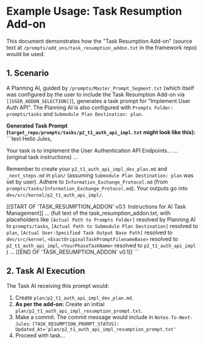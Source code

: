 # Example Usage: Task Resumption Add-on

This document demonstrates how the "Task Resumption Add-on" (source text at `/prompts/add_ons/task_resumption_addon.txt` in the framework repo) would be used.

## 1. Scenario
A Planning AI, guided by `/prompts/Master_Prompt_Segment.txt` (which itself was configured by the user to include the Task Resumption Add-on via `[[USER_ADDON_SELECTION]]`), generates a task prompt for "Implement User Auth API". The Planning AI is also configured with `Prompts Folder: prompts/tasks` and `Submodule Plan Destination: plan`.

**Generated Task Prompt (`target_repo/prompts/tasks/p2_t1_auth_api_impl.txt` might look like this):**
\`\`\`text
Hello Jules,

Your task is to implement the User Authentication API Endpoints...
... (original task instructions) ...

Remember to create your `p2_t1_auth_api_impl_dev_plan.md` and `_next_steps.md` in `plan/` (assuming `Submodule Plan Destination: plan` was set by user).
Adhere to `Information_Exchange_Protocol.md` (from `prompts/tasks/Information_Exchange_Protocol.md`).
Your outputs go into `dev/src/kernel/p2_t1_auth_api_impl/`.

[[START OF 'TASK_RESUMPTION_ADDON' v0.1: Instructions for AI Task Management]]
... (full text of the task_resumption_addon.txt, with placeholders like
    `[Actual Path to Prompts Folder]` resolved by Planning AI to `prompts/tasks`,
    `[Actual Path to Submodule Plan Destination]` resolved to `plan`,
    `[Actual User-Specified Task Output Base Path]` resolved to `dev/src/kernel`,
    `<ExactOriginalTaskPromptFilenameBase>` resolved to `p2_t1_auth_api_impl`,
    `<YourPhaseTaskName>` resolved to `p2_t1_auth_api_impl`
) ...
[[END OF 'TASK_RESUMPTION_ADDON' v0.1]]
\`\`\`

## 2. Task AI Execution
The Task AI receiving this prompt would:
1.  Create `plan/p2_t1_auth_api_impl_dev_plan.md`.
2.  **As per the add-on:** Create an initial `plan/p2_t1_auth_api_impl_resumption_prompt.txt`.
3.  Make a commit. The commit message would include in `Notes-To-Next-Jules`:
    `[TASK_RESUMPTION_PROMPT_STATUS]: Updated_At='plan/p2_t1_auth_api_impl_resumption_prompt.txt'`
4.  Proceed with task...
